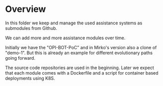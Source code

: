 # Overview

In this folder we keep and manage the used assistance systems as submodules from Github.

We can add more and more assistance modules over time.

Initially we have the "OPI-BOT-PoC" and in Mirko's version also a clone of "demo-1". But this is already an example for different evolutionary paths going forward. 

The source code repositories are used in the beginning. Later we expect that each module comes with a Dockerfile and a script for container based deployments using K8S.


